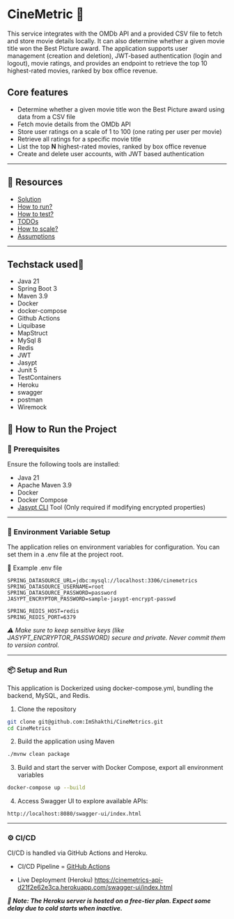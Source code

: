 # CineMetric 🎦
This service integrates with the OMDb API and a provided CSV file to fetch and store movie details locally. It can also determine whether a given movie title won the Best Picture award. The application supports user management (creation and deletion), JWT-based authentication (login and logout), movie ratings, and provides an endpoint to retrieve the top 10 highest-rated movies, ranked by box office revenue.

## Core features
- Determine whether a given movie title won the Best Picture award using data from a CSV file
- Fetch movie details from the OMDb API
- Store user ratings on a scale of 1 to 100 (one rating per user per movie)
- Retrieve all ratings for a specific movie title
- List the top **N** highest-rated movies, ranked by box office revenue
- Create and delete user accounts, with JWT based authentication

---
## 📌 Resources
- [Solution](https://github.com/ImShakthi/CineMetrics/blob/main/docs/solution.md)
- [How to run?](https://github.com/ImShakthi/CineMetrics/blob/main/docs/how_to_run.md)
- [How to test?](https://github.com/ImShakthi/CineMetrics/blob/main/docs/how_to_test.md)
- [TODOs](https://github.com/ImShakthi/CineMetrics/blob/main/docs/to_do.md)
- [How to scale?](https://github.com/ImShakthi/CineMetrics/blob/main/docs/scale.md)
- [Assumptions](https://github.com/ImShakthi/CineMetrics/blob/main/docs/assumptions.md)

---

## Techstack used👾
- Java 21
- Spring Boot 3
- Maven 3.9
- Docker
- docker-compose
- Github Actions
- Liquibase
- MapStruct
- MySql 8
- Redis
- JWT
- Jasypt
- Junit 5
- TestContainers
- Heroku
- swagger
- postman
- Wiremock

## 🚀 How to Run the Project
### 🔧 Prerequisites
Ensure the following tools are installed:
- Java 21
- Apache Maven 3.9
- Docker
- Docker Compose
- [Jasypt CLI](https://github.com/jasypt/jasypt/releases/download/jasypt-1.9.3/jasypt-1.9.3-dist.zip) Tool (Only required if modifying encrypted properties)

---
### 📁 Environment Variable Setup
The application relies on environment variables for configuration. You can set them in a .env file at the project root.

📝 Example .env file
``` env
SPRING_DATASOURCE_URL=jdbc:mysql://localhost:3306/cinemetrics
SPRING_DATASOURCE_USERNAME=root
SPRING_DATASOURCE_PASSWORD=password
JASYPT_ENCRYPTOR_PASSWORD=sample-jasypt-encrypt-passwd

SPRING_REDIS_HOST=redis
SPRING_REDIS_PORT=6379
```
_⚠️ Make sure to keep sensitive keys (like JASYPT_ENCRYPTOR_PASSWORD) secure and private. Never commit them to version control._

---
### 📦 Setup and Run
This application is Dockerized using docker-compose.yml, bundling the backend, MySQL, and Redis.

1. Clone the repository
```bash
git clone git@github.com:ImShakthi/CineMetrics.git
cd CineMetrics
```
2. Build the application using Maven
```bash
./mvnw clean package
```
3. Build and start the server with Docker Compose, export all environment variables
```bash
docker-compose up --build
```
4. Access Swagger UI to explore available APIs:
```
http://localhost:8080/swagger-ui/index.html
```
---
### ⚙️ CI/CD
CI/CD is handled via GitHub Actions and Heroku.

- CI/CD Pipeline = [GitHub Actions](https://github.com/ImShakthi/CineMetrics/actions)

- Live Deployment (Heroku)
  https://cinemetrics-api-d21f2e62e3ca.herokuapp.com/swagger-ui/index.html

**_📝 Note: The Heroku server is hosted on a free-tier plan. Expect some delay due to cold starts when inactive._**

